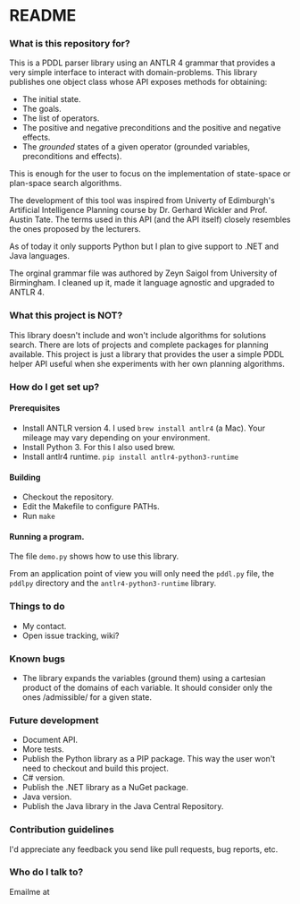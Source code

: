 # README #


### What is this repository for? ###

This is a PDDL parser library using an ANTLR 4 grammar that provides a very simple interface to interact with domain-problems.
This library publishes one object class whose API exposes methods for obtaining:

* The initial state.
* The goals.
* The list of operators.
* The positive and negative preconditions and the positive and negative effects.
* The _grounded_ states of a given operator (grounded variables, preconditions and effects).

This is enough for the user to focus on the implementation of state-space or plan-space search algorithms.

The development of this tool was inspired from Univerty of Edimburgh's Artificial Intelligence Planning course by Dr. Gerhard Wickler and Prof. Austin Tate. The terms used in this API (and the API itself) closely resembles the ones proposed by the lecturers.

As of today it only supports Python but I plan to give support to .NET and Java languages.

The orginal grammar file was authored by Zeyn Saigol from University of Birmingham. I cleaned up it, made it language agnostic and upgraded to ANTLR 4.


### What this project is NOT? ###

This library doesn't include and won't include algorithms for solutions search.
There are lots of projects and complete packages for planning available. This project is just a library that provides the user a simple PDDL helper API useful when she experiments with her own planning algorithms.

### How do I get set up? ###


#### Prerequisites

* Install ANTLR version 4.
    I used `brew install antlr4` (a Mac). Your mileage may vary depending on your environment.
* Install Python 3.
    For this I also used brew.
* Install antlr4 runtime.
    `pip install antlr4-python3-runtime`

#### Building

* Checkout the repository.
* Edit the Makefile to configure PATHs.
* Run `make` 

#### Running a program.

The file `demo.py` shows how to use this library.

From an application point of view you will only need the `pddl.py` file, the `pddlpy` directory and the `antlr4-python3-runtime` library.

### Things to do ###

* My contact.
* Open issue tracking, wiki?


### Known bugs ###

* The library expands the variables (ground them) using a cartesian product of the domains of each variable.
    It should consider only the ones /admissible/ for a given state.


### Future development ###

* Document API.
* More tests.
* Publish the Python library as a PIP package. This way the user won't need to checkout and build this project.
* C# version.
* Publish the .NET library as a NuGet package.
* Java version.
* Publish the Java library in the Java Central Repository.


### Contribution guidelines ###

I'd appreciate any feedback you send like pull requests, bug reports, etc.


### Who do I talk to? ###

Emailme at 

